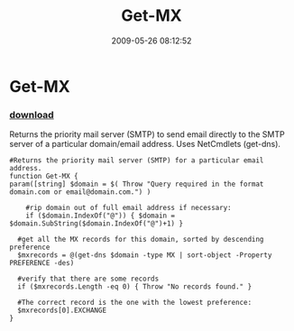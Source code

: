 ﻿---
pid:            1128
poster:         Lance Robinson
title:          Get-MX
date:           2009-05-26 08:12:52
format:         posh
parent:         0
parent:         0

---

# Get-MX

### [download](1128.ps1)

Returns the priority mail server (SMTP) to send email directly to the SMTP server of a particular domain/email address.  Uses NetCmdlets (get-dns).

```posh
#Returns the priority mail server (SMTP) for a particular email address.
function Get-MX {
param([string] $domain = $( Throw "Query required in the format domain.com or email@domain.com.") )
	
	#rip domain out of full email address if necessary:
	if ($domain.IndexOf("@")) { $domain = $domain.SubString($domain.IndexOf("@")+1) } 
	  	
  #get all the MX records for this domain, sorted by descending preference 
  $mxrecords = @(get-dns $domain -type MX | sort-object -Property PREFERENCE -des)
  
  #verify that there are some records
  if ($mxrecords.Length -eq 0) { Throw "No records found." }
  	
  #The correct record is the one with the lowest preference:
  $mxrecords[0].EXCHANGE
}
```
